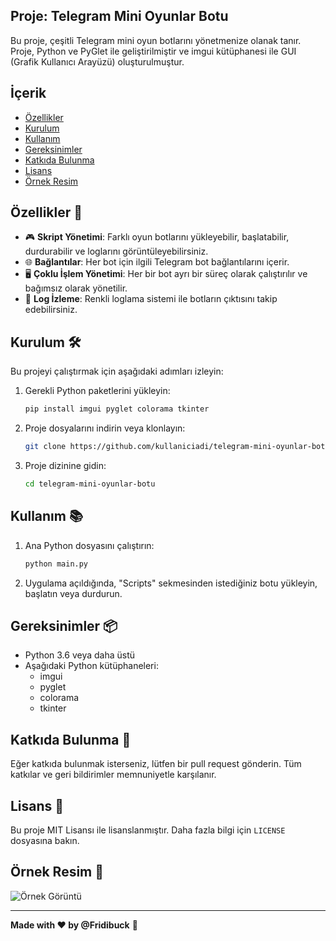 
## Proje: Telegram Mini Oyunlar Botu

Bu proje, çeşitli Telegram mini oyun botlarını yönetmenize olanak tanır. Proje, Python ve PyGlet ile geliştirilmiştir ve imgui kütüphanesi ile GUI (Grafik Kullanıcı Arayüzü) oluşturulmuştur.

## İçerik
- [Özellikler](#özellikler)
- [Kurulum](#kurulum)
- [Kullanım](#kullanım)
- [Gereksinimler](#gereksinimler)
- [Katkıda Bulunma](#katkıda-bulunma)
- [Lisans](#lisans)
- [Örnek Resim](#örnek-resim)

## Özellikler 🌟
- 🎮 **Skript Yönetimi**: Farklı oyun botlarını yükleyebilir, başlatabilir, durdurabilir ve loglarını görüntüleyebilirsiniz.
- 🌐 **Bağlantılar**: Her bot için ilgili Telegram bot bağlantılarını içerir.
- 🖥️ **Çoklu İşlem Yönetimi**: Her bir bot ayrı bir süreç olarak çalıştırılır ve bağımsız olarak yönetilir.
- 📝 **Log İzleme**: Renkli loglama sistemi ile botların çıktısını takip edebilirsiniz.

## Kurulum 🛠️

Bu projeyi çalıştırmak için aşağıdaki adımları izleyin:

1. Gerekli Python paketlerini yükleyin:
    ```bash
    pip install imgui pyglet colorama tkinter
    ```

2. Proje dosyalarını indirin veya klonlayın:
    ```bash
    git clone https://github.com/kullaniciadi/telegram-mini-oyunlar-botu.git
    ```

3. Proje dizinine gidin:
    ```bash
    cd telegram-mini-oyunlar-botu
    ```

## Kullanım 📚

1. Ana Python dosyasını çalıştırın:
    ```bash
    python main.py
    ```

2. Uygulama açıldığında, "Scripts" sekmesinden istediğiniz botu yükleyin, başlatın veya durdurun.

## Gereksinimler 📦

- Python 3.6 veya daha üstü
- Aşağıdaki Python kütüphaneleri:
  - imgui
  - pyglet
  - colorama
  - tkinter

## Katkıda Bulunma 🤝

Eğer katkıda bulunmak isterseniz, lütfen bir pull request gönderin. Tüm katkılar ve geri bildirimler memnuniyetle karşılanır.

## Lisans 📄

Bu proje MIT Lisansı ile lisanslanmıştır. Daha fazla bilgi için `LICENSE` dosyasına bakın.

## Örnek Resim 🌠

![Örnek Görüntü]([url=https://hizliresim.com/9fzcc0q][img]https://i.hizliresim.com/9fzcc0q.png[/img])

---

**Made with ❤ by @Fridibuck** 💖
